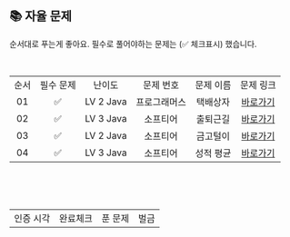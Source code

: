 
## 📚 자율 문제

순서대로 푸는게 좋아요.
필수로 풀어야하는 문제는 (✅ 체크표시) 했습니다.

<br/>
<table>
  <tr>
    <td align="center">순서</td>
    <td align="center">필수 문제</td>
    <td align="center">난이도</td>
    <td align="center">문제 번호</td>
    <td align="center">문제 이름</td>
    <td align="center">문제 링크</td>
  </tr>
   <tr>
    <td align="center">01</td>
    <td align="center">✅</td>
    <td align="center">LV 2 Java</td>
    <td align="center">프로그래머스</td>
    <td align="center">택배상자</td>
    <td align="center"><a href="https://school.programmers.co.kr/learn/courses/30/lessons/131704">바로가기</a></td>
  </tr>
  <tr>
    <td align="center">02</td>
    <td align="center">✅</td>
    <td align="center">LV 3 Java</td>
    <td align="center">소프티어</td>
    <td align="center">출퇴근길</td>
    <td align="center"><a href="https://softeer.ai/practice/6248">바로가기</a></td>
  </tr>
  <tr>
    <td align="center">03</td>
    <td align="center">✅</td>
    <td align="center">LV 2 Java</td>
    <td align="center">소프티어</td>
    <td align="center">금고털이</td>
    <td align="center"><a href="https://softeer.ai/practice/6288">바로가기</a></td>
  </tr>
  <tr>
    <td align="center">04</td>
    <td align="center">✅</td>
    <td align="center">LV 3 Java</td>
    <td align="center">소프티어</td>
    <td align="center">성적 평균</td>
    <td align="center"><a href="https://softeer.ai/practice/6294">바로가기</a></td>
  </tr>
</table>
<br/><br/>


<br>

<table>
  <tr>
    <td align="center">인증 시각</td>
    <td align="center">완료체크</td>
    <td align="center">푼 문제</td>
    <td align="center">벌금</td>
  </tr>
</table>
